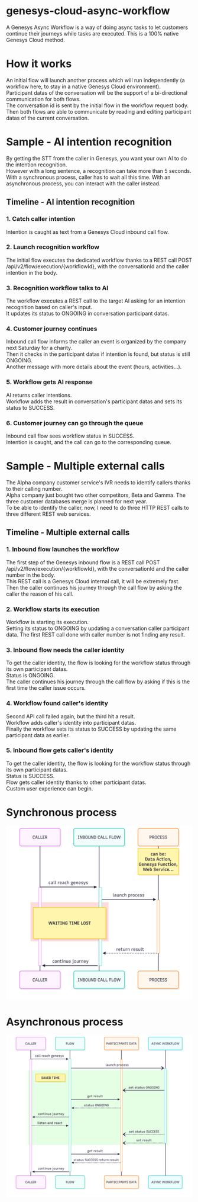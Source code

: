 # genesys-cloud-async-workflow
A Genesys Async Workflow is a way of doing async tasks to let customers continue their journeys while tasks are executed. This is a 100% native Genesys Cloud method.

# How it works
An initial flow will launch another process which will run independently (a workflow here, to stay in a native Genesys Cloud environment).  
Participant datas of the conversation will be the support of a bi-directional communication for both flows.  
The conversation id is sent by the initial flow in the workflow request body.  
Then both flows are able to communicate by reading and editing participant datas of the current conversation.  

# Sample - AI intention recognition
By getting the STT from the caller in Genesys, you want your own AI to do the intention recognition.  
However with a long sentence, a recognition can take more than 5 seconds.  
With a synchronous process, caller has to wait all this time.
With an asynchronous process, you can interact with the caller instead.  

## Timeline - AI intention recognition
### 1. Catch caller intention
Intention is caught as text from a Genesys Cloud inbound call flow.  
### 2. Launch recognition workflow
The initial flow executes the dedicated workflow thanks to a REST call POST /api/v2/flow/execution/{workflowId}, with the conversationId and the caller intention in the body.
### 3. Recognition workflow talks to AI
The workflow executes a REST call to the target AI asking for an intention recognition based on caller's input.  
It updates its status to ONGOING in conversation participant datas. 
### 4. Customer journey continues
Inbound call flow informs the caller an event is organized by the company next Saturday for a charity.  
Then it checks in the participant datas if intention is found, but status is still ONGOING.  
Another message with more details about the event (hours, activities...).
### 5. Workflow gets AI response
AI returns caller intentions.  
Workflow adds the result in conversation's participant datas and sets its status to SUCCESS.
### 6. Customer journey can go through the queue
Inbound call flow sees workflow status in SUCCESS.  
Intention is caught, and the call can go to the corresponding queue.

# Sample - Multiple external calls
The Alpha company customer service's IVR needs to identify callers thanks to their calling number.  
Alpha company just bought two other competitors, Beta and Gamma. The three customer databases merge is planned for next year.  
To be able to identify the caller, now, I need to do three HTTP REST calls to three different REST web services.  

## Timeline - Multiple external calls
### 1. Inbound flow launches the workflow
The first step of the Genesys inbound flow is a REST call POST /api/v2/flow/execution/{workflowId}, with the conversationId and the caller number in the body.    
This REST call is a Genesys Cloud internal call, it will be extremely fast.  
Then the caller continues his journey through the call flow by asking the caller the reason of his call.  
### 2. Workflow starts its execution
Workflow is starting its execution.  
Setting its status to ONGOING by updating a conversation caller participant data.
The first REST call done with caller number is not finding any result.
### 3. Inbound flow needs the caller identity
To get the caller identity, the flow is looking for the workflow status through its own participant datas.  
Status is ONGOING.  
The caller continues his journey through the call flow by asking if this is the first time the caller issue occurs.
### 4. Workflow found caller's identity
Second API call failed again, but the third hit a result.  
Workflow adds caller's identity into participant datas.  
Finally the workflow sets its status to SUCCESS by updating the same participant data as earlier.
### 5. Inbound flow gets caller's identity
To get the caller identity, the flow is looking for the workflow status through its own participant datas.  
Status is SUCCESS.  
Flow gets caller identity thanks to other participant datas.  
Custom user experience can begin.

# Synchronous process
![](docs/synchronous.png)

# Asynchronous process
![](docs/asynchronous.png)
